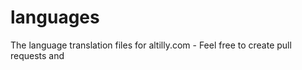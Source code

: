 # languages
The language translation files for altilly.com - Feel free to create pull requests and 
